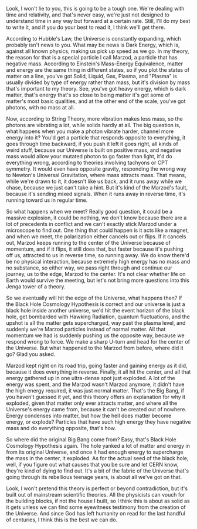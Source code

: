 Look, I won't lie to you, this is going to be a tough one. We're dealing with time and relativity, and that's never easy, we're just not designed to understand time in any way but forward at a certain rate. Still, I'll do my best to write it, and if you do your best to read it, I think we'll get there.


According to Hubble's Law, the Universe is constantly expanding, which probably isn't news to you. What may be news is Dark Energy, which is, against all known physics, making us pick up speed as we go. In my theory, the reason for that is a special particle I call Marzod, a particle that has negative mass. According to Einstein's Mass-Energy Equivalence, matter and energy are the same thing in different states, so if you plot the states of matter on a line, you've got Solid, Liquid, Gas, Plasma, and "Plasma" is usually divided by type of energy rather than mass, but it's division by mass that's important to my theory. See, you've got heavy energy, which is dark matter, that's energy that's so close to being matter it's got some of matter's most basic qualities, and at the other end of the scale, you've got photons, with no mass at all.


Now, according to String Theory, more vibration makes less mass, so the photons are vibrating a lot, while solids hardly at all. The big question is, what happens when you make a photon vibrate harder, channel more energy into it? You'd get a particle that responds opposite to everything, it goes through time backward, if you push it left it goes right, all kinds of weird stuff, because our Universe is built on positive mass, and negative mass would allow your mutated photon to go faster than light, it'd do everything wrong, according to theories involving tachyons or CPT symmetry. It would even have opposite gravity, responding the wrong way to Newton's Universal Gravitation, where mass attracts mass. That means, while we're drawn to it, it doesn't like us back, and it runs away while we chase, because we just can't take a hint. But it's kind of the Marzod's fault, because it's sending mixed signals. When it runs away in reverse time, it's running toward us in regular time.


So what happens when we meet? Really good question, it could be a massive explosion, it could be nothing, we don't know because there are a lot of precedents in conflict and we can't exactly stick Marzod under a microscope to find out. One thing that could happen is it acts like a magnet, and when we meet, the polarization either cancels out or flips. If it cancels out, Marzod keeps running to the center of the Universe because of momentum, and if it flips, it still does that, but faster because it's pushing off us, attracted to us in reverse time, so running away. We do know there'd be no physical interaction, because extremely high energy has no mass and no substance, so either way, we pass right through and continue our journey, us to the edge, Marzod to the center. It's not clear whether life on Earth would survive the meeting, but let's not bring more questions into this Jenga tower of a theory.


So we eventually will hit the edge of the Universe, what happens then? If the Black Hole Cosmology Hypothesis is correct and our universe is just a black hole inside another universe, we'd hit the event horizon of the black hole, get bombarded with Hawking Radiation, quantum fluctuations, and the upshot is all the matter gets supercharged, way past the plasma level, and suddenly we're Marzod particles instead of normal matter. All that momentum we had is suddenly pushing us the opposite way, because we respond wrong to force. We make a sharp U-turn and head for the center of the Universe. But what happened to the Marzod from before, where did it go? Glad you asked.


Marzod kept right on its road trip, going faster and gaining energy as it did, because it does everything in reverse. Finally, it all hit the center, and all that energy gathered up in one ultra-dense spot just exploded. A lot of the energy was spent, and the Marzod wasn't Marzod anymore, it didn't have the high energy required, it was just normal matter. That's the Big Bang, if you haven't guessed it yet, and this theory offers an explanation for why it exploded, given that matter only ever attracts matter, and where all the Universe's energy came from, because it can't be created out of nowhere. Energy condenses into matter, but how the hell does matter become energy, or explode? Particles that have such high energy they have negative mass and do everything opposite, that's how.


So where did the original Big Bang come from? Easy, that's Black Hole Cosmology Hypothesis again. The hole yanked a lot of matter and energy in from its original Universe, and once it had enough energy to supercharge the mass in the center, it exploded. As for the actual seed of the black hole, well, if you figure out what causes that you be sure and let CERN know, they're kind of dying to find out. It's a bit of the fabric of the Universe that's going through its rebellious teenage years, is about all we've got on that.


Look, I won't pretend this theory is perfect or beyond contradiction, but it's built out of mainstream scientific theories. All the physicists can vouch for the building blocks, if not the house I built, so I think this is about as solid as it gets unless we can find some eyewitness testimony from the creation of the Universe. And since God has left humanity on read for the last handful of centuries, I think this is the best we can do.
